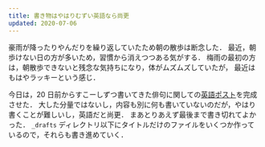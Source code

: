 ```yaml
---
title: 書き物はやはりむずい英語なら尚更
updated: 2020-07-06
---
```


豪雨が降ったりやんだりを繰り返していたため朝の散歩は断念した．
最近，朝歩けない日の方が多いため，習慣から消えつつある気がする．
梅雨の最初の方は，朝散歩できないと残念な気持ちになり，体がムズムズしていたが，
最近はもはやラッキーという感じ．

今日は，20 日前からすこーしずつ書いてきた俳句に関しての[英語ポスト](https://sotaro.io/posts/haiku)を完成させた．
大した分量ではないし，内容も別に何も書いていないのだが，やはり書くことが難しいし，英語だと尚更．
まあとりあえず最後まで書き切れてよかった．
`_drafts` ディレクトリ以下にタイトルだけのファイルをいくつか作っているので，それらも書き進めていく．
